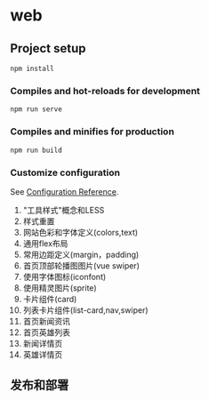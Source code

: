 # web

## Project setup
```
npm install
```

### Compiles and hot-reloads for development
```
npm run serve
```

### Compiles and minifies for production
```
npm run build
```

### Customize configuration
See [Configuration Reference](https://cli.vuejs.org/config/).

1. "工具样式"概念和LESS
1. 样式重置
1. 网站色彩和字体定义(colors,text)
1. 通用flex布局
1. 常用边距定义(margin，padding)
1. 首页顶部轮播图图片(vue swiper)
1. 使用字体图标(iconfont)
1. 使用精灵图片(sprite)
1. 卡片组件(card)
1. 列表卡片组件(list-card,nav,swiper)
1. 首页新闻资讯
1. 首页英雄列表
1. 新闻详情页
1. 英雄详情页

## 发布和部署
